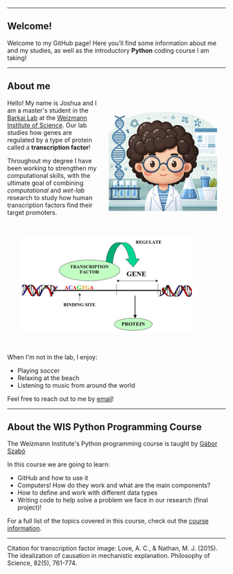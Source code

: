 ___
## Welcome!

Welcome to my GitHub page! Here you'll find some information about me and my studies, as well as the introductory **Python** coding course I am taking!

___

## About me

<img  src="Avatar1.png"  width="250" style="float: right; padding: 20px;"/>

Hello! My name is Joshua and I am a master's student in the [Barkai Lab](https://barkailab.wixsite.com/barkai) at the [Weizmann Institute of Science](https://www.weizmann.ac.il/pages/). Our lab studies how genes are regulated by a type of protein called a **transcription factor**!

Throughout my degree I have been working to strengthen my computational skills, with the ultimate goal of combining *computational* and *wet-lab* research to study how human transcription factors find their target promoters.

<img  src="A-diagrammatic-representation-of-gene-expression-The-transcription-factor-molecule-binds.jpg"  width="400" style="padding: 30px;"/>


When I'm not in the lab, I enjoy:
- Playing soccer
- Relaxing at the beach
- Listening to music from around the world

Feel free to reach out to me by [email](mailto:joshua.bugis@weizmann.ac.il)!

___

## About the WIS Python Programming Course

The Weizmann Institute's Python programming course is taught by [Gábor Szabó](https://szabgab.com)

In this course we are going to learn:
- GitHub and how to use it
- Computers! How do they work and what are the main components?
- How to define and work with different data types
- Writing code to help solve a problem we face in our research (final project)!

For a full list of the topics covered in this course, check out the [course information](https://erez.weizmann.ac.il/apx/r/ws1/186/30?pid=15125&pprev=14987).

___

Citation for transcription factor image: Love, A. C., & Nathan, M. J. (2015). The idealization of causation in mechanistic explanation. Philosophy of Science, 82(5), 761-774.
